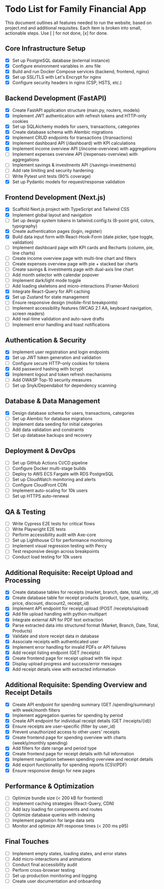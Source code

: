 # Todo List for Family Financial App

This document outlines all features needed to run the website, based on project.md and additional requisites. Each item is broken into small, actionable steps. Use [ ] for not done, [x] for done.

## Core Infrastructure Setup
- [X] Set up PostgreSQL database (external instance)
- [X] Configure environment variables in .env file
- [X] Build and run Docker Compose services (backend, frontend, nginx)
- [X] Set up SSL/TLS with Let's Encrypt for nginx
- [X] Configure security headers in nginx (CSP, HSTS, etc.)

## Backend Development (FastAPI)
- [x] Create FastAPI application structure (main.py, routers, models)
- [x] Implement JWT authentication with refresh tokens and HTTP-only cookies
- [x] Set up SQLAlchemy models for users, transactions, categories
- [X] Create database schema with Alembic migrations
- [x] Implement CRUD endpoints for transactions (/transactions)
- [x] Implement dashboard API (/dashboard) with KPI calculations
- [x] Implement income overview API (/income-overview) with aggregations
- [ ] Implement expenses overview API (/expenses-overview) with aggregations
- [ ] Implement savings & investments API (/savings-investments)
- [ ] Add rate limiting and security hardening
- [ ] Write Pytest unit tests (90% coverage)
- [x] Set up Pydantic models for request/response validation

## Frontend Development (Next.js)
- [x] Scaffold Next.js project with TypeScript and Tailwind CSS
- [x] Implement global layout and navigation
- [ ] Set up design system tokens in tailwind.config.ts (8-point grid, colors, typography)
- [x] Create authentication pages (login, register)
- [x] Build data input form with React-Hook-Form (date picker, type toggle, validation)
- [ ] Implement dashboard page with KPI cards and Recharts (column, pie, line charts)
- [ ] Create income overview page with multi-line chart and filters
- [ ] Create expenses overview page with pie + stacked bar charts
- [ ] Create savings & investments page with dual-axis line chart
- [ ] Add month selector with calendar popover
- [ ] Implement dark/light mode toggle
- [ ] Add loading skeletons and micro-interactions (Framer-Motion)
- [x] Integrate React-Query for API caching
- [x] Set up Zustand for state management
- [ ] Ensure responsive design (mobile-first breakpoints)
- [ ] Implement accessibility features (WCAG 2.1 AA, keyboard navigation, screen readers)
- [ ] Add real-time validation and auto-save drafts
- [ ] Implement error handling and toast notifications

## Authentication & Security
- [x] Implement user registration and login endpoints
- [x] Set up JWT token generation and validation
- [ ] Configure secure HTTP-only cookies for tokens
- [x] Add password hashing with bcrypt
- [x] Implement logout and token refresh mechanisms
- [ ] Add OWASP Top-10 security measures
- [ ] Set up Snyk/Dependabot for dependency scanning

## Database & Data Management
- [x] Design database schema for users, transactions, categories
- [ ] Set up Alembic for database migrations
- [ ] Implement data seeding for initial categories
- [ ] Add data validation and constraints
- [ ] Set up database backups and recovery

## Deployment & DevOps
- [ ] Set up GitHub Actions CI/CD pipeline
- [ ] Configure Docker multi-stage builds
- [ ] Deploy to AWS ECS Fargate with RDS PostgreSQL
- [ ] Set up CloudWatch monitoring and alerts
- [ ] Configure CloudFront CDN
- [ ] Implement auto-scaling for 10k users
- [ ] Set up HTTPS auto-renewal

## QA & Testing
- [ ] Write Cypress E2E tests for critical flows
- [ ] Write Playwright E2E tests
- [ ] Perform accessibility audit with Axe-core
- [ ] Set up Lighthouse CI for performance monitoring
- [ ] Implement visual regression testing with Percy
- [ ] Test responsive design across breakpoints
- [ ] Conduct load testing for 10k users

## Additional Requisite: Receipt Upload and Processing
- [x] Create database tables for receipts (market, branch, date, total, user_id)
- [x] Create database table for receipt products (product, type, quantity, price, discount, discount2, receipt_id)
- [x] Implement API endpoint for receipt upload (POST /receipts/upload)
- [x] Add file upload handling with python-multipart
- [x] Integrate external API for PDF text extraction
- [x] Parse extracted data into structured format (Market, Branch, Date, Total, Products)
- [x] Validate and store receipt data in database
- [x] Associate receipts with authenticated user
- [x] Implement error handling for invalid PDFs or API failures
- [x] Add receipt listing endpoint (GET /receipts)
- [x] Create frontend page for receipt upload with file input
- [x] Display upload progress and success/error messages
- [x] Add receipt details view with extracted information

## Additional Requisite: Spending Overview and Receipt Details
- [x] Create API endpoint for spending summary (GET /spending/summary) with week/month filters
- [x] Implement aggregation queries for spending by period
- [x] Create API endpoint for individual receipt details (GET /receipts/{id})
- [x] Ensure receipts are user-specific (filter by user_id)
- [x] Prevent unauthorized access to other users' receipts
- [x] Create frontend page for spending overview with charts (weekly/monthly spending)
- [x] Add filters for date range and period type
- [x] Create frontend page for receipt details with full information
- [x] Implement navigation between spending overview and receipt details
- [x] Add export functionality for spending reports (CSV/PDF)
- [x] Ensure responsive design for new pages

## Performance & Optimization
- [ ] Optimize bundle size (< 200 kB for frontend)
- [ ] Implement caching strategies (React-Query, CDN)
- [ ] Add lazy loading for components and routes
- [ ] Optimize database queries with indexing
- [ ] Implement pagination for large data sets
- [ ] Monitor and optimize API response times (< 200 ms p95)

## Final Touches
- [ ] Implement empty states, loading states, and error states
- [ ] Add micro-interactions and animations
- [ ] Conduct final accessibility audit
- [ ] Perform cross-browser testing
- [ ] Set up production monitoring and logging
- [ ] Create user documentation and onboarding